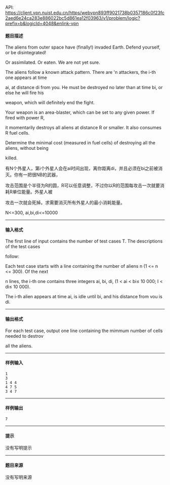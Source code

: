 API: https://client.vpn.nuist.edu.cn/https/webvpn893ff9021738b0357186c0f23fc2aed6e24ca283e886022bc5d861ea12f03963/v1/problem/logic?prefix=b&logicId=4048&enlink-vpn

#### 题目描述

The aliens from outer space have (finally!) invaded Earth. Defend yourself, or be disintegrated! 

Or assimilated. Or eaten. We are not yet sure. 

The aliens follow a known attack pattern. There are 'n attackers, the i-th one appears at time 

ai, at distance di from you. He must be destroyed no later than at time bi, or else he will fire his 

weapon, which will definitely end the fight. 

Your weapon is an area-blaster, which can be set to any given power. If fired with power R, 

it momentarily destroys all aliens at distance R or smaller. It also consumes R fuel cells. 

Determine the minimal cost (measured in fuel cells) of destroying all the aliens, without being 

killed. 

有N个外星人，第i个外星人会在ai时间出现，离你距离di，并且必须在bi之前被消灭。你有一把很NB的武器，

攻击范围是个半径为R的圆，R可以任意调整，不过你以R的范围每攻击一次就要消耗R单位能量。外星人被

攻击一次就会死掉。求需要消灭所有外星人的最小消耗能量。 

N<=300, ai,bi,di<=10000 

---

#### 输入格式

The first line of input contains the number of test cases T. The descriptions of the test cases 

follow: 

Each test case starts with a line containing the number of aliens n (1 <= n <= 300). Of the next 

n lines, the i-th one contains three integers ai, bi, di, (1 < ai < bi≤ 10 000; I < di≤ 10 000). 

The i-th alien appears at time ai, is idle until bi, and his distance from vou is di. 

---

#### 输出格式

For each test case, output one line containing the mimmum number of cells needed to destrov 

all the aliens.

---

#### 样例输入
```
1
3
1 4 4
4 7 5
3 4 7
```

---

#### 样例输出
```
7
```

---

#### 提示

没有写明提示

---

#### 题目来源

没有写明来源